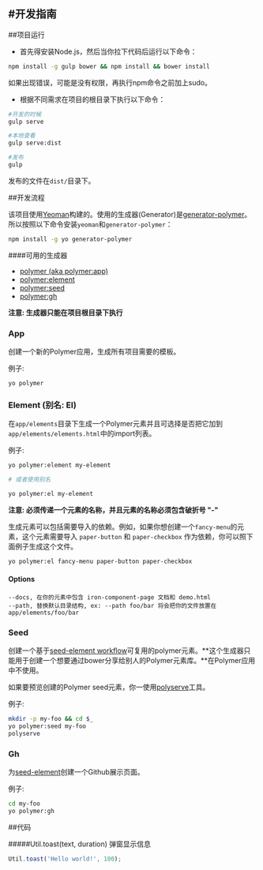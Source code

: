 #开发指南
---
##项目运行
* 首先得安装Node.js，然后当你拉下代码后运行以下命令：

```sh
npm install -g gulp bower && npm install && bower install
```

如果出现错误，可能是没有权限，再执行npm命令之前加上sudo。

* 根据不同需求在项目的根目录下执行以下命令：

```sh
#开发的时候
gulp serve

#本地查看
gulp serve:dist

#发布
gulp
```
发布的文件在```dist/```目录下。

##开发流程

该项目使用[Yeoman](http://yeoman.io/)构建的。使用的生成器(Generator)是[generator-polymer](https://github.com/yeoman/generator-polymer)。所以按照以下命令安装```yeoman```和```generator-polymer```：

```sh
npm install -g yo generator-polymer
```
####可用的生成器

- [polymer (aka polymer:app)](#app)
- [polymer:element](#element-alias-el)
- [polymer:seed](#seed)
- [polymer:gh](#gh)

**注意: 生成器只能在项目根目录下执行**

### App
创建一个新的Polymer应用，生成所有项目需要的模板。

例子:
```bash
yo polymer
```

### Element (别名: El)
在`app/elements`目录下生成一个Polymer元素并且可选择是否把它加到`app/elements/elements.html`中的import列表。

例子:
```bash
yo polymer:element my-element

# 或者使用别名

yo polymer:el my-element
```

**注意: 必须传递一个元素的名称，并且元素的名称必须包含破折号 "-"**

生成元素可以包括需要导入的依赖。例如，如果你想创建一个`fancy-menu`的元素，这个元素需要导入 `paper-button` 和 `paper-checkbox` 作为依赖，你可以照下面例子生成这个文件。

```bash
yo polymer:el fancy-menu paper-button paper-checkbox
```

#### Options

```
--docs, 在你的元素中包含 iron-component-page 文档和 demo.html
--path, 替换默认目录结构, ex: --path foo/bar 将会把你的文件放置在 app/elements/foo/bar
```

### Seed
创建一个基于[seed-element workflow](https://github.com/polymerelements/seed-element)可复用的polymer元素。**这个生成器只能用于创建一个想要通过bower分享给别人的Polymer元素库。**在Polymer应用中不使用。

如果要预览创建的Polymer seed元素，你一使用[polyserve](https://github.com/PolymerLabs/polyserve)工具。

例子:
```bash
mkdir -p my-foo && cd $_
yo polymer:seed my-foo
polyserve
```

### Gh
为[seed-element](#seed)创建一个Github展示页面。

例子:
```bash
cd my-foo
yo polymer:gh
```

##代码

#####Util.toast(text, duration)
弹窗显示信息

```javascript
Util.toast('Hello world!', 100);
```
